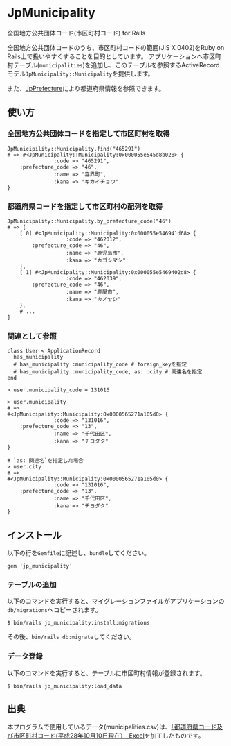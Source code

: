 # JpMunicipality
全国地方公共団体コード(市区町村コード) for Rails

全国地方公共団体コードのうち、市区町村コードの範囲(JIS X 0402)をRuby on Rails上で扱いやすくすることを目的としています。
アプリケーションへ市区町村テーブル(`municipalities`)を追加し、このテーブルを参照するActiveRecordモデル`JpMunicipality::Municipality`を提供します。

また、[JpPrefecture](https://github.com/chocoby/jp_prefecture)により都道府県情報を参照できます。

## 使い方

### 全国地方公共団体コードを指定して市区町村を取得

```
JpMunicipility::Municipality.find("465291")
# => #<JpMunicipality::Municipality:0x000055e545d8b028> {
               :code => "465291",
    :prefecture_code => "46",
               :name => "喜界町",
               :kana => "キカイチョウ"
}
```

### 都道府県コードを指定して市区町村の配列を取得

```
JpMunicipality::Municipality.by_prefecture_code("46")
# => [
    [ 0] #<JpMunicipality::Municipality:0x000055e546941d68> {
                   :code => "462012",
        :prefecture_code => "46",
                   :name => "鹿児島市",
                   :kana => "カゴシマシ"
    },
    [ 1] #<JpMunicipality::Municipality:0x000055e5469402d8> {
                   :code => "462039",
        :prefecture_code => "46",
                   :name => "鹿屋市",
                   :kana => "カノヤシ"
    },
    # ...
]
```

### 関連として参照

```
class User < ApplicationRecord
  has_municipality
  # has_municipality :municipality_code # foreign_keyを指定
  # has_municipality :municipality_code, as: :city # 関連名を指定
end
```

```
> user.municipality_code = 131016

> user.municipality
# =>
#<JpMunicipality::Municipality:0x0000565271a105d0> {
               :code => "131016",
    :prefecture_code => "13",
               :name => "千代田区",
               :kana => "チヨダク"
}

# `as: 関連名`を指定した場合
> user.city
# =>
#<JpMunicipality::Municipality:0x0000565271a105d0> {
               :code => "131016",
    :prefecture_code => "13",
               :name => "千代田区",
               :kana => "チヨダク"
}
```

## インストール

以下の行を`Gemfile`に記述し、`bundle`してください。

```
gem 'jp_municipality'
```

### テーブルの追加

以下のコマンドを実行すると、マイグレーションファイルがアプリケーションの`db/migrations`へコピーされます。

```
$ bin/rails jp_municipality:install:migrations
```

その後、`bin/rails db:migrate`してください。

### データ登録

以下のコマンドを実行すると、テーブルに市区町村情報が登録されます。

```
$ bin/rails jp_municipality:load_data
```

## 出典
本プログラムで使用しているデータ(municipalities.csv)は、[「都道府県コード及び市区町村コード(平成28年10月10日現在）_Excel](http://www.data.go.jp/data/dataset/soumu_20140909_0395/resource/dff2cb46-a11e-4879-b5d9-6c4776114e9a)を加工したものです。
